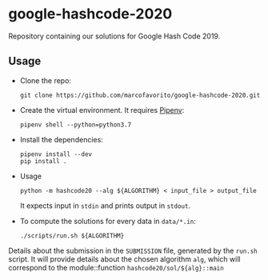 # google-hashcode-2020

Repository containing our solutions for Google Hash Code 2019.

## Usage

- Clone the repo:

      git clone https://github.com/marcofavorito/google-hashcode-2020.git

- Create the virtual environment. It requires [Pipenv](https://pipenv.readthedocs.io/en/latest/):

      pipenv shell --python=python3.7

- Install the dependencies:

      pipenv install --dev
      pip install .

- Usage

      python -m hashcode20 --alg ${ALGORITHM} < input_file > output_file
      
    It expects input in `stdin` and prints output in `stdout`.

- To compute the solutions for every data in `data/*.in`:

      ./scripts/run.sh ${ALGORITHM}
      
Details about the submission in the `SUBMISSION` file, generated by the `run.sh` script.
It will provide details about the chosen algorithm `alg`, which will correspond to the
module::function `hashcode20/sol/${alg}::main`

